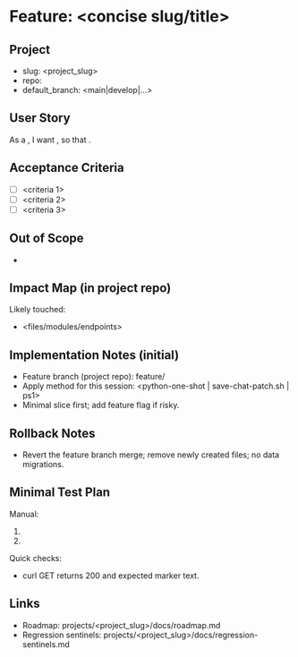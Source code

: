 # Feature: <concise slug/title>

## Project
- slug: <project_slug>
- repo: <git url or identifier from project-index.json>
- default_branch: <main|develop|...>

## User Story
As a <role>, I want <goal>, so that <benefit>.

## Acceptance Criteria
- [ ] <criteria 1>
- [ ] <criteria 2>
- [ ] <criteria 3>

## Out of Scope
- <items explicitly not included>

## Impact Map (in project repo)
Likely touched:
- <files/modules/endpoints>

## Implementation Notes (initial)
- Feature branch (project repo): feature/<feature-slug>
- Apply method for this session: <python-one-shot | save-chat-patch.sh | ps1>
- Minimal slice first; add feature flag if risky.

## Rollback Notes
- Revert the feature branch merge; remove newly created files; no data migrations.

## Minimal Test Plan
Manual:
1) <step>
2) <expected>

Quick checks:
- curl GET <endpoint> returns 200 and expected marker text.

## Links
- Roadmap: projects/<project_slug>/docs/roadmap.md
- Regression sentinels: projects/<project_slug>/docs/regression-sentinels.md
